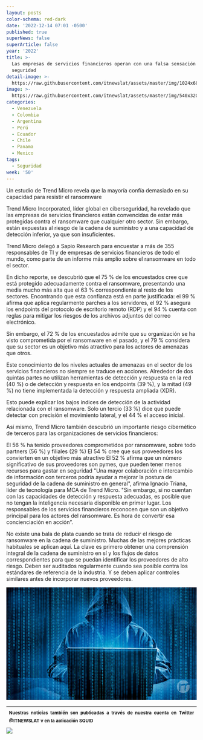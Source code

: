 ```yaml
---
layout: posts
color-schema: red-dark
date: '2022-12-14 07:01 -0500'
published: true
superNews: false
superArticle: false
year: '2022'
title: >-
  Las empresas de servicios financieros operan con una falsa sensación de
  seguridad
detail-image: >-
  https://raw.githubusercontent.com/itnewslat/assets/master/img/1024x680/Ciberataque-g.jpg
image: >-
  https://raw.githubusercontent.com/itnewslat/assets/master/img/540x320/Ciberataque-p.jpg
categories:
  - Venezuela
  - Colombia
  - Argentina
  - Perú
  - Ecuador
  - Chile
  - Panama
  - Mexico
tags:
  - Seguridad
week: '50'
---
```

Un estudio de Trend Micro revela que la mayoría confía demasiado en su capacidad para resistir el ransomware
 
Trend Micro Incorporated, líder global en ciberseguridad, ha revelado que las empresas de servicios financieros están convencidas de estar más protegidas contra el ransomware que cualquier otro sector. Sin embargo, están expuestas al riesgo de la cadena de suministro y a una capacidad de detección inferior, ya que son insuficientes.  
 
Trend Micro delegó a Sapio Research para encuestar a más de 355 responsables de TI y de empresas de servicios financieros de todo el mundo, como parte de un informe más amplio sobre el ransomware en todo el sector.
 
En dicho reporte, se descubrió que el 75 % de los encuestados cree que está protegido adecuadamente contra el ransomware, presentando una media mucho más alta que el 63 % correspondiente al resto de los sectores. Encontrando que esta confianza está en parte justificada: el 99 % afirma que aplica regularmente parches a los servidores, el 92 % asegura los endpoints del protocolo de escritorio remoto (RDP) y el 94 % cuenta con reglas para mitigar los riesgos de los archivos adjuntos del correo electrónico.
 
Sin embargo, el 72 % de los encuestados admite que su organización se ha visto comprometida por el ransomware en el pasado, y el 79 % considera que su sector es un objetivo más atractivo para los actores de amenazas que otros.
 
Este conocimiento de los niveles actuales de amenazas en el sector de los servicios financieros no siempre se traduce en acciones. Alrededor de dos quintas partes no utilizan herramientas de detección y respuesta en la red (40 %) o de detección y respuesta en los endpoints (39 %), y la mitad (49 %) no tiene implementada la detección y respuesta ampliada (XDR).
 
Esto puede explicar los bajos índices de detección de la actividad relacionada con el ransomware. Solo un tercio (33 %) dice que puede detectar con precisión el movimiento lateral, y el 44 % el acceso inicial.
 
Así mismo, Trend Micro también descubrió un importante riesgo cibernético de terceros para las organizaciones de servicios financieros:

El 56 % ha tenido proveedores comprometidos por ransomware, sobre todo partners (56 %) y filiales (29 %)
El 54 % cree que sus proveedores los convierten en un objetivo más atractivo
El 52 % afirma que un número significativo de sus proveedores son pymes, que pueden tener menos recursos para gastar en seguridad
"Una mayor colaboración e intercambio de información con terceros podría ayudar a mejorar la postura de seguridad de la cadena de suministro en general", afirma Ignacio Triana, líder de tecnología para MCA de Trend Micro. "Sin embargo, si no cuentan con las capacidades de detección y respuesta adecuadas, es posible que no tengan la inteligencia necesaria disponible en primer lugar. Los responsables de los servicios financieros reconocen que son un objetivo principal para los actores del ransomware. Es hora de convertir esa concienciación en acción”.
 
No existe una bala de plata cuando se trata de reducir el riesgo de ransomware en la cadena de suministro. Muchas de las mejores prácticas habituales se aplican aquí. La clave es primero obtener una comprensión integral de la cadena de suministro en sí y los flujos de datos correspondientes para que se puedan identificar los proveedores de alto riesgo. Deben ser auditados regularmente cuando sea posible contra los estándares de referencia de la industria. Y se deben aplicar controles similares antes de incorporar nuevos proveedores.

![](https://raw.githubusercontent.com/itnewslat/assets/master/img/540x320/Ciberataque-p.jpg)

<table style="height: 42px;" width="569">
<tbody>
<tr>
<td style="text-align: justify;"><sub><strong>Nuestras noticias también son publicadas a través de nuestra cuenta en Twitter <a href="https://twitter.com/itnewslat?lang=es">@ITNEWSLAT</a> y en la aplicación <a href="https://squidapp.co/en/">SQUID</a></strong></sub></td>
</tr>
</tbody>
</table>

<img src="https://tracker.metricool.com/c3po.jpg?hash=56f88a41e39ab42c063cc51676587a04"/>